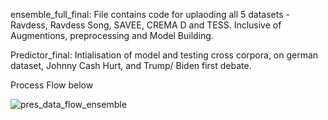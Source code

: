 ensemble_full_final: File contains code for uplaoding all 5 datasets - Ravdess, Ravdess Song, SAVEE, CREMA D and TESS. Inclusive of Augmentions, preprocessing and Model Building.

Predictor_final: Intialisation of model and testing cross corpora, on german dataset, Johnny Cash Hurt, and Trump/ Biden first debate.

Process Flow below

![pres_data_flow_ensemble](https://github.com/StephenJudeD/Speech-Emotion-Detection---Neural-Network-Ensemble-Model/assets/105487389/aa26ac67-48d3-4ebf-aa69-dd009cfcf634)
